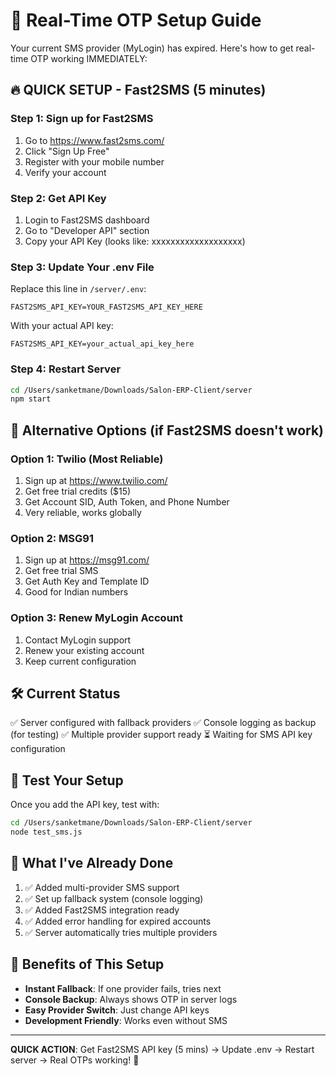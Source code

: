 # 🚀 Real-Time OTP Setup Guide

Your current SMS provider (MyLogin) has expired. Here's how to get real-time OTP working IMMEDIATELY:

## 🔥 QUICK SETUP - Fast2SMS (5 minutes)

### Step 1: Sign up for Fast2SMS
1. Go to https://www.fast2sms.com/
2. Click "Sign Up Free"
3. Register with your mobile number
4. Verify your account

### Step 2: Get API Key
1. Login to Fast2SMS dashboard
2. Go to "Developer API" section
3. Copy your API Key (looks like: xxxxxxxxxxxxxxxxxxx)

### Step 3: Update Your .env File
Replace this line in `/server/.env`:
```
FAST2SMS_API_KEY=YOUR_FAST2SMS_API_KEY_HERE
```

With your actual API key:
```
FAST2SMS_API_KEY=your_actual_api_key_here
```

### Step 4: Restart Server
```bash
cd /Users/sanketmane/Downloads/Salon-ERP-Client/server
npm start
```

## 🎯 Alternative Options (if Fast2SMS doesn't work)

### Option 1: Twilio (Most Reliable)
1. Sign up at https://www.twilio.com/
2. Get free trial credits ($15)
3. Get Account SID, Auth Token, and Phone Number
4. Very reliable, works globally

### Option 2: MSG91
1. Sign up at https://msg91.com/
2. Get free trial SMS
3. Get Auth Key and Template ID
4. Good for Indian numbers

### Option 3: Renew MyLogin Account
1. Contact MyLogin support
2. Renew your existing account
3. Keep current configuration

## 🛠️ Current Status

✅ Server configured with fallback providers
✅ Console logging as backup (for testing)
✅ Multiple provider support ready
⏳ Waiting for SMS API key configuration

## 📱 Test Your Setup

Once you add the API key, test with:
```bash
cd /Users/sanketmane/Downloads/Salon-ERP-Client/server
node test_sms.js
```

## 🔧 What I've Already Done

1. ✅ Added multi-provider SMS support
2. ✅ Set up fallback system (console logging)
3. ✅ Added Fast2SMS integration ready
4. ✅ Added error handling for expired accounts
5. ✅ Server automatically tries multiple providers

## 🎉 Benefits of This Setup

- **Instant Fallback**: If one provider fails, tries next
- **Console Backup**: Always shows OTP in server logs
- **Easy Provider Switch**: Just change API keys
- **Development Friendly**: Works even without SMS

---

**QUICK ACTION**: Get Fast2SMS API key (5 mins) → Update .env → Restart server → Real OTPs working! 🚀
